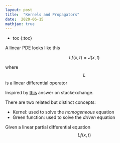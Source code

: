 ```yaml
---
layout: post
title:  "Kernels and Propagators"
date:  2020-06-15
mathjax: true
---
```


- toc
{:toc}

A linear PDE looks like this

$$
L f(x,t) = J(x,t)
$$

where $$L$$ is a linear differential operator

Inspired by [this](https://physics.stackexchange.com/questions/20797/differentiating-propagator-greens-function-correlation-function-etc) answer on stackexchange.

There are two related but distinct concepts:

- Kernel: used to solve the *homogeneous* equation
- Green function: used to solve the *driven* equation

Given a linear partial differential equation $$L f(x,t)$$
